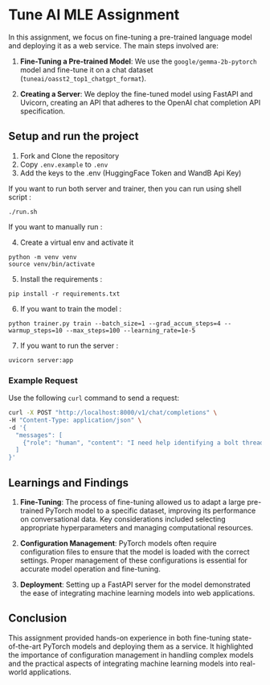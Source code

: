 # Tune AI MLE Assignment
In this assignment, we focus on fine-tuning a pre-trained language model and deploying it as a web service. The main steps involved are:

1. **Fine-Tuning a Pre-trained Model**: We use the `google/gemma-2b-pytorch` model and fine-tune it on a chat dataset (`tuneai/oasst2_top1_chatgpt_format`). 

2. **Creating a Server**: We deploy the fine-tuned model using FastAPI and Uvicorn, creating an API that adheres to the OpenAI chat completion API specification.

## Setup and run the project
1. Fork and Clone the repository
2. Copy `.env.example` to `.env`
3. Add the keys to the .env (HuggingFace Token and WandB Api Key)


If you want to run both server and trainer, then you can run using shell script :
```
./run.sh
```
   
If you want to manually run :

4. Create a virtual env and activate it
```
python -m venv venv
source venv/bin/activate
```
5. Install the requirements :
```
pip install -r requirements.txt
```
6. If you want to train the model :
```
python trainer.py train --batch_size=1 --grad_accum_steps=4 --warmup_steps=10 --max_steps=100 --learning_rate=1e-5
```
7. If you want to run the server :
```
uvicorn server:app
```

### Example Request

Use the following `curl` command to send a request:

```bash
curl -X POST "http://localhost:8000/v1/chat/completions" \
-H "Content-Type: application/json" \
-d '{
  "messages": [
    {"role": "human", "content": "I need help identifying a bolt thread. The hardware store is closed and the only tool I have is a ruler."},
  ]
}'
```
## Learnings and Findings

1. **Fine-Tuning**: The process of fine-tuning allowed us to adapt a large pre-trained PyTorch model to a specific dataset, improving its performance on conversational data. Key considerations included selecting appropriate hyperparameters and managing computational resources.

2. **Configuration Management**: PyTorch models often require configuration files to ensure that the model is loaded with the correct settings. Proper management of these configurations is essential for accurate model operation and fine-tuning.

3. **Deployment**: Setting up a FastAPI server for the model demonstrated the ease of integrating machine learning models into web applications.

## Conclusion

This assignment provided hands-on experience in both fine-tuning state-of-the-art PyTorch models and deploying them as a service. It highlighted the importance of configuration management in handling complex models and the practical aspects of integrating machine learning models into real-world applications.
